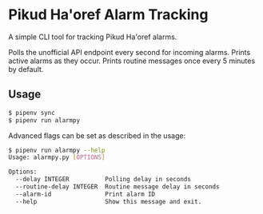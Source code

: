 # Pikud Ha'oref Alarm Tracking

A simple CLI tool for tracking Pikud Ha'oref alarms.

Polls the unofficial API endpoint every second for incoming alarms. Prints active alarms as they occur. Prints routine messages once every 5 minutes by default.

## Usage

```bash
$ pipenv sync
$ pipenv run alarmpy
```

Advanced flags can be set as described in the usage:

```bash
$ pipenv run alarmpy --help
Usage: alarmpy.py [OPTIONS]

Options:
  --delay INTEGER          Polling delay in seconds
  --routine-delay INTEGER  Routine message delay in seconds
  --alarm-id               Print alarm ID
  --help                   Show this message and exit.
```
